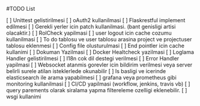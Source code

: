 #TODO List

[ ] Unittest gelistirilmesi 
[ ] oAuth2 kullanilmasi
[ ] Flaskrestful implement edilmesi
[ ] Gerekli yerler icin patch kullanilmasi. (bant genisligi artisi olacaktir.)
[ ] RolCheck yapilmasi
[ ] user logout icin cache cozumu kullanilmasi
[ ] To do tablosu ve user tablosu arasina project ve projectuser tablosu eklenmesi 
[ ] Config file olusturulmasi
[ ] End pointler icin cache kullanimi
[ ] Dokuman Yazilmasi
[ ] Docker Healtcheck yazilmasi
[ ] Loglama Handler gelistirilmesi
[ ] I18n cok dil destegi verilmesi
[ ] Error Handler yapilmasi
[ ] Websocket atanmis gorevler icin bildirim verilmesi veya server belirli surele atilan isteklerlede okunabilir
[ ] Is basligi ve icerinde elasticsearch ile arama yapabilmesi
[ ] grafana veya prometheus gibi monitoring kullanilmasi
[ ] CI/CD yapilmasi (workflow, jenkins, travis vb)
[ ] query parements olarak siralama yapma filtereleme ozelligi eklenebilir.
[ ] wsgi kullanimi
